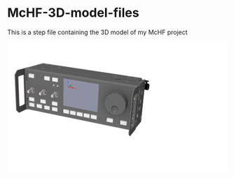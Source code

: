 # McHF-3D-model-files
This is a step file containing the 3D model of my McHF project

<img src=https://github.com/cureton/McHF-3D-model-files/blob/e53bfb8571fb3e467d24f4ea47dd5338c8de9a5a/kit.png>
